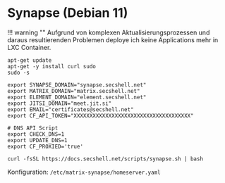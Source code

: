# Synapse (Debian 11)

!!! warning ""
    Aufgrund von komplexen Aktualisierungsprozessen und daraus resultierenden Problemen deploye ich keine Applications mehr in LXC Container.
    
```shell
apt-get update
apt-get -y install curl sudo
sudo -s

export SYNAPSE_DOMAIN="synapse.secshell.net"
export MATRIX_DOMAIN="matrix.secshell.net"
export ELEMENT_DOMAIN="element.secshell.net"
export JITSI_DOMAIN="meet.jit.si"
export EMAIL="certificates@secshell.net"
export CF_API_TOKEN="XXXXXXXXXXXXXXXXXXXXXXXXXXXXXXXXXXXXX"

# DNS API Script
export CHECK_DNS=1
export UPDATE_DNS=1
export CF_PROXIED='true'

curl -fsSL https://docs.secshell.net/scripts/synapse.sh | bash
```

Konfiguration: `/etc/matrix-synapse/homeserver.yaml`
